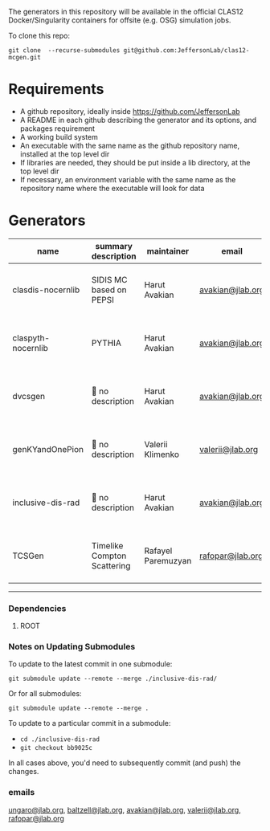 The generators in this repository will be available in the official CLAS12 Docker/Singularity containers for offsite (e.g. OSG) simulation jobs.

To clone this repo:

`git clone  --recurse-submodules git@github.com:JeffersonLab/clas12-mcgen.git`

# Requirements

- A github repository, ideally inside https://github.com/JeffersonLab
- A README in each github describing the generator and its options, and packages requirement
- A working build system 
- An executable with the same name as the github repository name, installed at the top level dir
- If libraries are needed, they should be put inside a lib directory, at the top level dir
- If necessary, an environment variable with the same name as the repository name where the executable will look for data


# Generators 

name                 | summary description          | maintainer        | email             | requirements met
-------------------- | ---------------------------- | ----------------- | ----------------- | ---------------------
clasdis-nocernlib    |   SIDIS MC based on PEPSI    | Harut Avakian     |  avakian@jlab.org | :red_circle: executable and environment variable name
claspyth-nocernlib   | PYTHIA                       | Harut Avakian     |  avakian@jlab.org | :red_circle: executable and environment variable name
dvcsgen              | :red_circle: no description  | Harut Avakian     |  avakian@jlab.org | :red_circle: executable and environment variable name
genKYandOnePion      |  :red_circle: no description | Valerii Klimenko  |  valerii@jlab.org | :red_circle: executable and environment variable name
inclusive-dis-rad    | :red_circle: no description  | Harut Avakian     |  avakian@jlab.org | :red_circle: executable and environment variable name
TCSGen               | Timelike Compton Scattering  | Rafayel Paremuzyan | rafopar@jlab.org | :red_circle: executable and environment variable name


---

### Dependencies

1. ROOT

### Notes on Updating Submodules

To update to the latest commit in one submodule:

`git submodule update --remote --merge ./inclusive-dis-rad/`

Or for all submodules:

`git submodule update --remote --merge .`

To update to a particular commit in a submodule:

* `cd ./inclusive-dis-rad`
* `git checkout bb9025c`

In all cases above, you'd need to subsequently commit (and push) the changes.




### emails

ungaro@jlab.org, baltzell@jlab.org, avakian@jlab.org, valerii@jlab.org, rafopar@jlab.org


